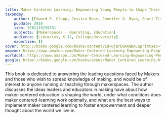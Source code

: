 ```yaml
---
title: Maker-Centered Learning: Empowering Young People to Shape Their Worlds
taxonomy:
	author: [Edward P. Clapp, Jessica Ross, Jennifer O. Ryan, Shari Tishman]
	pubdate: 2016
	isbn: 9781119259701
	subjects: [Makerspaces - Operating, Education]
	audience: [Libraries, K-12, College/University]
	expertise: []
cover: http://books.google.com/books/content?id=DjBrDQAAQBAJ&printsec=frontcover&img=1&zoom=1&edge=curl&source=gbs_api
amazon: https://www.amazon.com/Maker-Centered-Learning-Empowering-People-Worlds/dp/1119259703/ref=sr_1_1?keywords=Maker-centered+learning+%3A+empowering+young+people+to+shape+their+worlds&qid=1572277104&sr=8-1
worldcat: https://www.amazon.com/Maker-Centered-Learning-Empowering-People-Worlds/dp/1119259703/ref=sr_1_1?keywords=Maker-centered+learning+%3A+empowering+young+people+to+shape+their+worlds&qid=1572277104&sr=8-1
google: https://books.google.com/books/about/Maker_Centered_Learning.html?hl=&id=DjBrDQAAQBAJ
---
```

This book is dedicated  to answering the leading questions faced by Makers and those who wish to spread knowledge of making, and would be of interest to anyone running or teaching through makerspaces.  The author discusses the ideas leaders and educators in making have about how maker-centered education is shaping the world, under what conditions does maker centered-learning work optimally, and what are the best ways to implement maker centered learning to foster empowerment and deeper thought about the world we live in.
